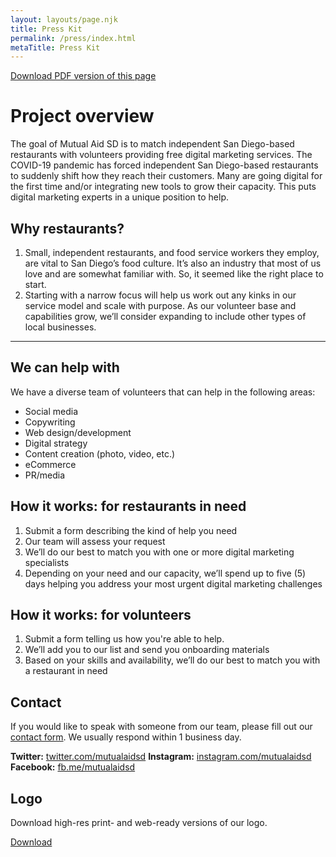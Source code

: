 ```yaml
---
layout: layouts/page.njk
title: Press Kit
permalink: /press/index.html
metaTitle: Press Kit
---
```

[Download PDF version of this page](https://twitter.com/mutualaidsd)

# Project overview
The goal of Mutual Aid SD is to match independent San Diego-based restaurants with volunteers providing free digital marketing services. The COVID-19 pandemic has forced independent San Diego-based restaurants to suddenly shift how they reach their customers. Many are going digital for the first time and/or integrating new tools to grow their capacity. This puts digital marketing experts in a unique position to help.

## Why restaurants?
1. Small, independent restaurants, and food service workers they employ, are vital to San Diego’s food culture. It’s also an industry that most of us love and are somewhat familiar with. So, it seemed like the right place to start.
2. Starting with a narrow focus will help us work out any kinks in our service model and scale with purpose. As our volunteer base and capabilities grow, we’ll consider expanding to include other types of local businesses.

---

## We can help with
We have a diverse team of volunteers that can help in the following areas:
- Social media
- Copywriting
- Web design/development
- Digital strategy
- Content creation (photo, video, etc.)
- eCommerce
- PR/media

## How it works: for restaurants in need
1. Submit a form describing the kind of help you need
2. Our team will assess your request
3. We’ll do our best to match you with one or more digital marketing specialists
4. Depending on your need and our capacity, we’ll spend up to five (5) days helping you address your most urgent digital marketing challenges

## How it works: for volunteers
1. Submit a form telling us how you're able to help.
2. We’ll add you to our list and send you onboarding materials
3. Based on your skills and availability, we’ll do our best to match you with a restaurant in need

## Contact
If you would like to speak with someone from our team, please fill out our [contact form](/contact). We usually respond within 1 business day.

**Twitter:** [twitter.com/mutualaidsd](https://twitter.com/mutualaidsd)
**Instagram:** [instagram.com/mutualaidsd](https://www.instagram.com/mutualaidsd)
**Facebook:** [fb.me/mutualaidsd](https://fb.me/mutualaidsd)

## Logo
Download high-res print- and web-ready versions of our logo.

[Download](https://twitter.com/mutualaidsd)